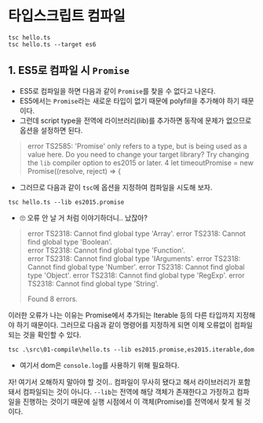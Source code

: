 # 타입스크립트 컴파일

```
tsc hello.ts
tsc hello.ts --target es6
```

## 1. ES5로 컴파일 시 `Promise`

-   ES5로 컴파일을 하면 다음과 같이 `Promise`를 찾을 수 없다고 나온다.
-   ES5에서는 `Promise`라는 새로운 타입이 없기 때문에 polyfill을 추가해야 하기 때문이다.
-   그런데 script type을 전역에 라이브러리(lib)를 추가하면 동작에 문제가 없으므로 옵션을 설정하면 된다.

> error TS2585: 'Promise' only refers to a type, but is being used as a value here. Do you need to change your target library? Try changing the `lib` compiler option to es2015 or later.
> 4 let timeoutPromise = new Promise((resolve, reject) => {

-   그러므로 다음과 같이 `tsc`에 옵션을 지정하여 컴파일을 시도해 보자.

```
tsc hello.ts --lib es2015.promise
```

-   🙄 오류 안 날 거 처럼 이야기하더니.. 났잖아?

> error TS2318: Cannot find global type 'Array'.
> error TS2318: Cannot find global type 'Boolean'.  
> error TS2318: Cannot find global type 'Function'.  
> error TS2318: Cannot find global type 'IArguments'.
> error TS2318: Cannot find global type 'Number'.
> error TS2318: Cannot find global type 'Object'.
> error TS2318: Cannot find global type 'RegExp'.
> error TS2318: Cannot find global type 'String'.
>
> Found 8 errors.

이러한 오류가 나는 이유는 Promise에서 추가되는 Iterable 등의 다른 타입까지 지정해야 하기 때문이다.
그러므로 다음과 같이 명령어를 지정하게 되면 이제 오류없이 컴파일되는 것을 확인할 수 있다.

```
tsc .\src\01-compile\hello.ts --lib es2015.promise,es2015.iterable,dom
```

-   여기서 dom은 `console.log`를 사용하기 위해 필요하다.

자! 여기서 오해하지 말아야 할 것이.. 컴파일이 무사히 됐다고 해서 라이브러리가 포함돼서 컴파일되는 것이 아니다.
`--lib`는 전역에 해당 객체가 존재한다고 가정하고 컴파일을 진행하는 것이기 때문에 실행 시점에서 이 객체(Promise)를 전역에서 찾게 될 것이다.
